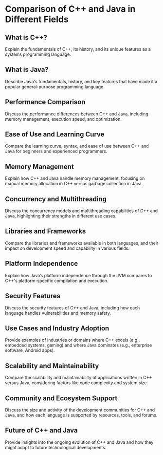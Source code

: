 # Comparison of C++ and Java in Different Fields

## What is C++?
Explain the fundamentals of C++, its history, and its unique features as a systems programming language.

## What is Java?
Describe Java's fundamentals, history, and key features that have made it a popular general-purpose programming language.

## Performance Comparison
Discuss the performance differences between C++ and Java, including memory management, execution speed, and optimization.

## Ease of Use and Learning Curve
Compare the learning curve, syntax, and ease of use between C++ and Java for beginners and experienced programmers.

## Memory Management
Explain how C++ and Java handle memory management, focusing on manual memory allocation in C++ versus garbage collection in Java.

## Concurrency and Multithreading
Discuss the concurrency models and multithreading capabilities of C++ and Java, highlighting their strengths in different use cases.

## Libraries and Frameworks
Compare the libraries and frameworks available in both languages, and their impact on development speed and capability in various fields.

## Platform Independence
Explain how Java’s platform independence through the JVM compares to C++'s platform-specific compilation and execution.

## Security Features
Discuss the security features of C++ and Java, including how each language handles vulnerabilities and memory safety.

## Use Cases and Industry Adoption
Provide examples of industries or domains where C++ excels (e.g., embedded systems, gaming) and where Java dominates (e.g., enterprise software, Android apps).

## Scalability and Maintainability
Compare the scalability and maintainability of applications written in C++ versus Java, considering factors like code complexity and system size.

## Community and Ecosystem Support
Discuss the size and activity of the development communities for C++ and Java, and how each language is supported by resources, tools, and forums.

## Future of C++ and Java
Provide insights into the ongoing evolution of C++ and Java and how they might adapt to future technological developments.
